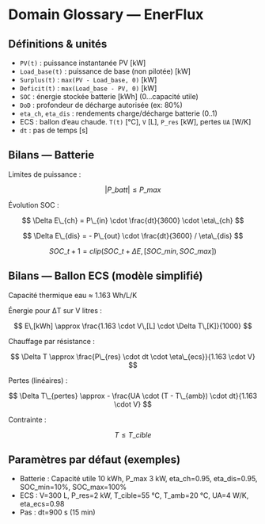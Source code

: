 # Domain Glossary — EnerFlux

## Définitions & unités
- `PV(t)` : puissance instantanée PV [kW]
- `Load_base(t)` : puissance de base (non pilotée) [kW]
- `Surplus(t)` : `max(PV - Load_base, 0)` [kW]
- `Deficit(t)` : `max(Load_base - PV, 0)` [kW]
- `SOC` : énergie stockée batterie [kWh] (0…capacité utile)
- `DoD` : profondeur de décharge autorisée (ex: 80%)
- `eta_ch`, `eta_dis` : rendements charge/décharge batterie (0..1)
- ECS : ballon d’eau chaude. `T(t)` [°C], `V` [L], `P_res` [kW], pertes `UA` [W/K]
- `dt` : pas de temps [s]

## Bilans — Batterie
Limites de puissance :

$$
|P\_{batt}| \leq P\_{max}
$$

Évolution SOC :

$$
\Delta E\_{ch} = P\_{in} \cdot \frac{dt}{3600} \cdot \eta\_{ch}
$$

$$
\Delta E\_{dis} = - P\_{out} \cdot \frac{dt}{3600} / \eta\_{dis}
$$

$$
SOC\_{t+1} = clip(SOC\_t + \Delta E, [SOC\_{min}, SOC\_{max}])
$$

## Bilans — Ballon ECS (modèle simplifié)
Capacité thermique eau ≈ 1.163 Wh/L/K

Énergie pour ΔT sur V litres :

$$
E\,[kWh] \approx \frac{1.163 \cdot V\,[L] \cdot \Delta T\,[K]}{1000}
$$

Chauffage par résistance :

$$
\Delta T \approx \frac{P\_{res} \cdot dt \cdot \eta\_{ecs}}{1.163 \cdot V}
$$

Pertes (linéaires) :

$$
\Delta T\_{pertes} \approx - \frac{UA \cdot (T - T\_{amb}) \cdot dt}{1.163 \cdot V}
$$

Contrainte : 

$$
T \leq T\_{cible}
$$

## Paramètres par défaut (exemples)
- Batterie : Capacité utile 10 kWh, P_max 3 kW, eta_ch=0.95, eta_dis=0.95, SOC_min=10%, SOC_max=100%
- ECS : V=300 L, P_res=2 kW, T_cible=55 °C, T_amb=20 °C, UA=4 W/K, eta_ecs=0.98
- Pas : dt=900 s (15 min)
